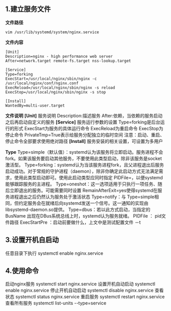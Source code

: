 ## 1.建立服务文件
**文件路径**
```
vim /usr/lib/systemd/system/nginx.service
```
**文件内容**
```
[Unit]
Description=nginx - high performance web server
After=network.target remote-fs.target nss-lookup.target

[Service]
Type=forking
ExecStart=/usr/local/nginx/sbin/nginx -c /usr/local/nginx/conf/nginx.conf
ExecReload=/usr/local/nginx/sbin/nginx -s reload
ExecStop=/usr/local/nginx/sbin/nginx -s stop

[Install]
WantedBy=multi-user.target
```
**文件说明**
**[Unit]** 服务说明
Description:描述服务
After:依赖，当依赖的服务启动之后再启动自定义的服务
**[Service]** 服务运行参数的设置
Type=forking是后台运行的形式
ExecStart为服务的具体运行命令
ExecReload为重启命令
ExecStop为停止命令
PrivateTmp=True表示给服务分配独立的临时空间
注意：启动、重启、停止命令全部要求使用绝对路径
**[Install]** 服务安装的相关设置，可设置为多用户

**Type**
Type=simple（默认值）：systemd认为该服务将立即启动。服务进程不会fork。如果该服务要启动其他服务，不要使用此类型启动，除非该服务是socket激活型。
Type=forking：systemd认为当该服务进程fork，且父进程退出后服务启动成功。对于常规的守护进程（daemon），除非你确定此启动方式无法满足需求，使用此类型启动即可。使用此启动类型应同时指定 PIDFile=，以便systemd能够跟踪服务的主进程。
Type=oneshot：这一选项适用于只执行一项任务、随后立即退出的服务。可能需要同时设置 RemainAfterExit=yes使得systemd在服务进程退出之后仍然认为服务处于激活状态
Type=notify：与 Type=simple相同，但约定服务会在就绪后向systemd发送一个信号。这一通知的实现由 libsystemd-daemon.so提供。
Type=dbus：若以此方式启动，当指定的 BusName 出现在DBus系统总线上时，systemd认为服务就绪。
PIDFile ： pid文件路径
ExecStartPre ：启动前要做什么，上文中是测试配置文件 －t

## 3.设置开机自启动
任意目录下执行
systemctl enable nginx.service
## 4.使用命令
启动nginx服务
systemctl start nginx.service
设置开机自动启动
systemctl enable nginx.service
停止开机自动启动
systemctl disable nginx.service
查看状态
systemctl status nginx.service
重启服务
systemctl restart nginx.service
查看所有服务
systemctl list-units --type=service
